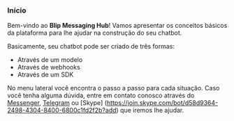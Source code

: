 ### Início

Bem-vindo ao **Blip Messaging Hub**! Vamos apresentar os conceitos básicos da plataforma para lhe ajudar na construção do seu chatbot.

Basicamente, seu chatbot pode ser criado de três formas:
- Através de um modelo
- Através de webhooks
- Através de um SDK

No menu lateral você encontra o passo a passo para cada situação. Caso você tenha alguma dúvida, entre em contato conosco através do [Messenger](http://m.me/blipajuda), [Telegram](https://telegram.me/blip_ajuda_bot) ou [Skype] (https://join.skype.com/bot/d58d9364-2498-4304-8400-6800c1fd2f2b?add) que iremos lhe ajudar.

